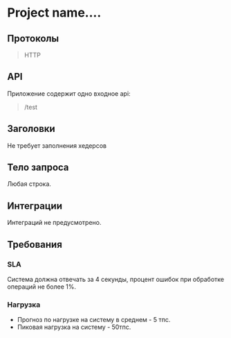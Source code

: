 # Project name....

##  Протоколы
> HTTP
## API
Приложение содержит одно входное api:
> /test
## Заголовки
Не требует заполнения хедерсов
## Тело запроса
Любая строка.
## Интеграции
Интеграций не предусмотрено.
## Требования
### SLA
Система должна отвечать за 4 секунды, процент ошибок при обработке операций не более 1%.
### Нагрузка
* Прогноз по нагрузке на систему в среднем - 5 тпс.
* Пиковая нагрузка на систему - 50тпс.